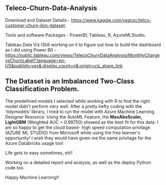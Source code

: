 ## Teleco-Churn-Data-Analysis

Download and Dataset Details - https://www.kaggle.com/yeanzc/telco-customer-churn-ibm-dataset.

Tools and software Packages - PowerBI, Tableau, R, AzureMLStudio.

Tableau Data Viz (Still working on it to figure out how to build the dashboard as I did using Power BI) - https://public.tableau.com/views/TelecoChurnDataAnalysis/MonthlyChargevsChurnLabel?:language=en-US&publish=yes&:display_count=n&:origin=viz_share_link

## The Dataset is an Imbalanced Two-Class Classification Problem. 

The predefined models I selected while working with R to find the right model didn't perform very well. After a pretty hefty coding with the 'tidymodels' library, I tried to run the model with Azure Machine Learning Designer Resource. Using the AutoML Feature, the **MaxAbsScaler, LightGBM** (Weighted AUC = 0.98750) showed as the best fit for this data. I am so happy to get the cloud based- high speed computation privilage (AZURE ML STUDIO) from Microsoft while using the free learner's opportunity! I wish they would have given me the same privilage for the Azure Databricks usage too!

Life gets to easy sometimes, eh!! 

Working on a detailed report and analysis, as well as the deploy Python code too.

Happy Machine Learning!!
